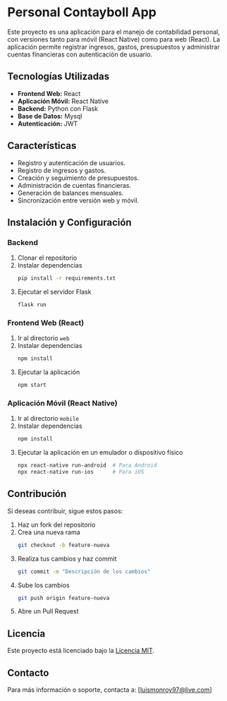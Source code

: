 # Personal Contayboll App

Este proyecto es una aplicación para el manejo de contabilidad personal, con versiones tanto para móvil (React Native) como para web (React). La aplicación permite registrar ingresos, gastos, presupuestos y administrar cuentas financieras con autenticación de usuario.

## Tecnologías Utilizadas

- **Frontend Web:** React
- **Aplicación Móvil:** React Native
- **Backend:** Python con Flask
- **Base de Datos:** Mysql
- **Autenticación:** JWT

## Características

- Registro y autenticación de usuarios.
- Registro de ingresos y gastos.
- Creación y seguimiento de presupuestos.
- Administración de cuentas financieras.
- Generación de balances mensuales.
- Sincronización entre versión web y móvil.

## Instalación y Configuración

### Backend

1. Clonar el repositorio
2. Instalar dependencias
   ```sh
   pip install -r requirements.txt
   ```
3. Ejecutar el servidor Flask
   ```sh
   flask run
   ```

### Frontend Web (React)

1. Ir al directorio `web`
2. Instalar dependencias
   ```sh
   npm install
   ```
3. Ejecutar la aplicación
   ```sh
   npm start
   ```

### Aplicación Móvil (React Native)

1. Ir al directorio `mobile`
2. Instalar dependencias
   ```sh
   npm install
   ```
3. Ejecutar la aplicación en un emulador o dispositivo físico
   ```sh
   npx react-native run-android  # Para Android
   npx react-native run-ios      # Para iOS
   ```

## Contribución

Si deseas contribuir, sigue estos pasos:

1. Haz un fork del repositorio
2. Crea una nueva rama
   ```sh
   git checkout -b feature-nueva
   ```
3. Realiza tus cambios y haz commit
   ```sh
   git commit -m "Descripción de los cambios"
   ```
4. Sube los cambios
   ```sh
   git push origin feature-nueva
   ```
5. Abre un Pull Request

## Licencia

Este proyecto está licenciado bajo la [Licencia MIT](LICENSE).

## Contacto

Para más información o soporte, contacta a: [[luismonroy97@live.com](mailto\:luismonroy97@live.com)]
